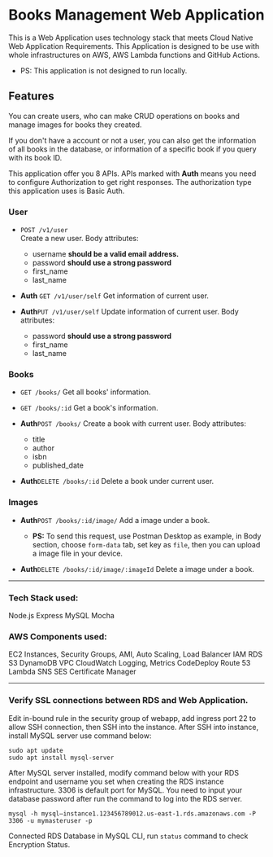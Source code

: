 # Books Management Web Application
This is a Web Application uses technology stack that meets Cloud Native Web Application Requirements.
This Application is designed to be use with whole infrastructures on AWS, AWS Lambda functions and GitHub Actions.
- PS: This application is not designed to run locally.
## Features
You can create users, who can make CRUD operations on books and manage images for books they created.

If you don't have a account or not a user, you can also get the information of all books in the database, or information of a specific book if you query with its book ID.

This application offer you 8 APIs. APIs marked with **Auth** means you need to configure Authorization to get right responses. The authorization type this application uses is Basic Auth.

### User
- `POST ​/v1​/user​`  
Create a new user.
Body attributes: 
    - username **should be a valid email address.**
    - password **should use a strong password**
    - first_name 
    - last_name


- **Auth** `GET ​/v1​/user​/self` 
Get information of current user.

- **Auth**`PUT ​/v1​/user​/self` 
Update information of current user.
Body attributes: 
    - password **should use a strong password**
    - first_name 
    - last_name

### Books
- `GET /books/` 
Get all books' information.

- `GET /books/:id` 
Get a book's information.

- **Auth**`POST /books/` 
Create a book with current user.
Body attributes: 
    - title 
    - author 
    - isbn 
    - published_date

- **Auth**`DELETE /books/:id` 
Delete a book under current user.

### Images
- **Auth**`POST /books/:id/image/` 
Add a image under a book.
  - **PS:** To send this request, use Postman Desktop as example, in Body section, choose `form-data` tab, set key as `file`, then you can upload a image file in your device.

- **Auth**`DELETE /books/:id/image/:imageId` 
Delete a image under a book.

---

### Tech Stack used:
Node.js
Express
MySQL
Mocha

### AWS Components used:
EC2 Instances, Security Groups, AMI, Auto Scaling, Load Balancer
IAM
RDS
S3
DynamoDB
VPC
CloudWatch Logging, Metrics
CodeDeploy
Route 53
Lambda
SNS
SES
Certificate Manager

----

### Verify SSL connections between RDS and Web Application.
Edit in-bound rule in the security group of webapp, add ingress port 22 to allow SSH connection, then SSH into the instance.
After SSH into instance, install MySQL server use command below:
```
sudo apt update
sudo apt install mysql-server
```
After MySQL server installed, modify command below with your RDS endpoint and username you set when creating the RDS instance infrastructure. 3306 is default port for MySQL. You need to input your database password after run the command to log into the RDS server.
```
mysql -h mysql–instance1.123456789012.us-east-1.rds.amazonaws.com -P 3306 -u mymasteruser -p
```
Connected RDS Database in MySQL CLI, run `status` command to check Encryption Status.